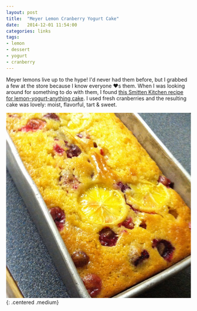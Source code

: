 ```yaml
---
layout: post
title:  "Meyer Lemon Cranberry Yogurt Cake"
date:   2014-12-01 11:54:00
categories: links
tags:
- lemon
- dessert
- yogurt
- cranberry
---
```


Meyer lemons live up to the hype! I'd never had them before, but I grabbed a few at the store because I know everyone &hearts;s them. When I was looking around for something to do with them, I found [this Smitten Kitchen recipe for lemon-yogurt-anything cake](http://smittenkitchen.com/blog/2008/04/lemon-yogurt-anything-cake/). I used fresh cranberries and the resulting cake was lovely: moist, flavorful, tart &amp; sweet. 

![Cranberry Lemon Cake](./img/cranberry-lemon-cake.jpg){: .centered .medium}